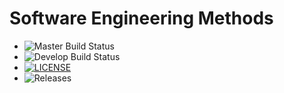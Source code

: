 # Software Engineering Methods

- ![Master Build Status](https://github.com/PhonePyaePhyoee/sem/actions/workflows/main.yml/badge.svg?branch=master)
- ![Develop Build Status](https://github.com/PhonePyaePhyoee/sem/actions/workflows/main.yml/badge.svg?branch=develop)
- [![LICENSE](https://img.shields.io/github/license/PhonePyaePhyoee/sem.svg?style=flat-square)](https://github.com/PhonePyaePhyoee/sem/blob/master/LICENSE)
- ![Releases](https://img.shields.io/github/release/PhonePyaePhyoee/sem.svg?style=flat-square)



